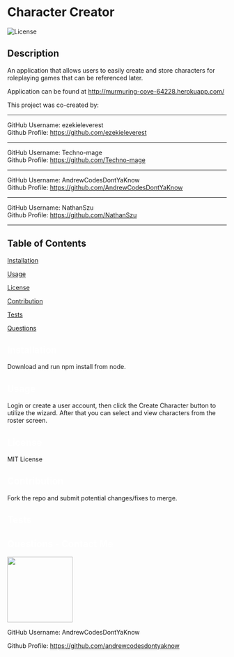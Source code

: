 # Character Creator
  ![License](https://img.shields.io/badge/License-MIT-yellow.svg)
  ## Description
  An application that allows users to easily create and store characters for roleplaying games that can be referenced later.

  Application can be found at http://murmuring-cove-64228.herokuapp.com/

  This project was co-created by:
  <hr>
  GitHub Username: ezekieleverest <br>Github Profile: <a href='https://github.com/ezekieleverest'>https://github.com/ezekieleverest</a>
  <hr>
  GitHub Username: Techno-mage <br>Github Profile: <a href='https://github.com/Techno-mage'>https://github.com/Techno-mage</a>
  <hr>
  GitHub Username: AndrewCodesDontYaKnow <br>Github Profile: <a href='https://github.com/AndrewCodesDontYaKnow'>https://github.com/AndrewCodesDontYaKnow</a>
  <hr>
  GitHub Username: NathanSzu <br>Github Profile: <a href='https://github.com/NathanSzu'>https://github.com/NathanSzu</a>
  <hr>
  
  ## Table of Contents

  <a href='#Installation'>Installation</a>

  <a href='#Usage'>Usage</a>

  <a href='#License'>License</a>

  <a href='#Contribution'>Contribution</a>

  <a href='#Tests'>Tests</a>

  <a href='#Questions'>Questions</a>

  ## <a id='Installation' style='color:white;'>Installation</a>
  Download and run npm install from node.

  ## <a id='Usage' style='color:white;'>Usage</a>
  Login or create a user account, then click the Create Character button to utilize the wizard. After that you can select and view characters from the roster screen.

  ## <a id='License' style='color:white;'>License</a>
  MIT License

  ## <a id='Contribution' style='color:white;'>Contribution</a>
  Fork the repo and submit potential changes/fixes to merge.

  ## <a id='Tests' style='color:white;'>Tests</a>
  

  ## <a id='Questions' style='color:white;'>Questions - Contact Me</a>
  <img style='width:150px' src='https://avatars0.githubusercontent.com/u/66106134?v=4'>

  GitHub Username: AndrewCodesDontYaKnow

  Github Profile: <a href='https://github.com/andrewcodesdontyaknow'>https://github.com/andrewcodesdontyaknow</a>

  <!-- Email: andrewsmith593@gmail.com -->

